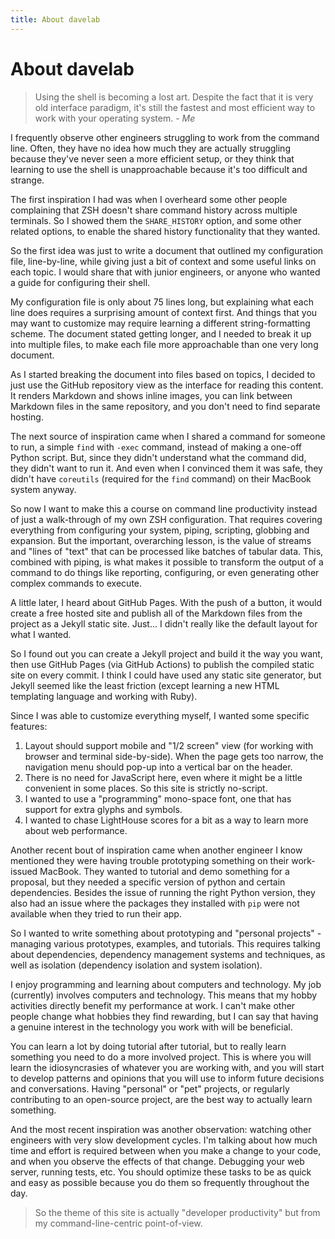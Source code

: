 ```yaml
---
title: About davelab
---
```

# About davelab

> Using the shell is becoming a lost art. Despite the fact that it is very old interface paradigm, it's still the fastest and most efficient way to work with your operating system.
<cite>- Me</cite>

I frequently observe other engineers struggling to work from the command line. Often, they have no idea how much they are actually struggling because they've never seen a more efficient setup, or they think that learning to use the shell is unapproachable because it's too difficult and strange.

The first inspiration I had was when I overheard some other people complaining that ZSH doesn't share command history across multiple terminals. So I showed them the `SHARE_HISTORY` option, and some other related options, to enable the shared history functionality that they wanted.

So the first idea was just to write a document that outlined my configuration file, line-by-line, while giving just a bit of context and some useful links on each topic. I would share that with junior engineers, or anyone who wanted a guide for configuring their shell.

My configuration file is only about 75 lines long, but explaining what each line does requires a surprising amount of context first. And things that you may want to customize may require learning a different string-formatting scheme. The document stated getting longer, and I needed to break it up into multiple files, to make each file more approachable than one very long document.

As I started breaking the document into files based on topics, I decided to just use the GitHub repository view as the interface for reading this content. It renders Markdown and shows inline images, you can link between Markdown files in the same repository, and you don't need to find separate hosting.

The next source of inspiration came when I shared a command for someone to run, a simple `find` with `-exec` command, instead of making a one-off Python script. But, since they didn't understand what the command did, they didn't want to run it. And even when I convinced them it was safe, they didn't have `coreutils` (required for the `find` command) on their MacBook system anyway.

So now I want to make this a course on command line productivity instead of just a walk-through of my own ZSH configuration. That requires covering everything from configuring your system, piping, scripting, globbing and expansion. But the important, overarching lesson, is the value of streams and "lines of "text" that can be processed like batches of tabular data. This, combined with piping, is what makes it possible to transform the output of a command to do things like reporting, configuring, or even generating other complex commands to execute.

A little later, I heard about GitHub Pages. With the push of a button, it would create a free hosted site and publish all of the Markdown files from the project as a Jekyll static site. Just... I didn't really like the default layout for what I wanted.

So I found out you can create a Jekyll project and build it the way you want, then use GitHub Pages (via GitHub Actions) to publish the compiled static site on every commit. I think I could have used any static site generator, but Jekyll seemed like the least friction (except learning a new HTML templating language and working with Ruby).

Since I was able to customize everything myself, I wanted some specific features:

1. Layout should support mobile and "1/2 screen" view (for working with browser and terminal side-by-side). When the page gets too narrow, the navigation menu should pop-up into a vertical bar on the header.
2. There is no need for JavaScript here, even where it might be a little convenient in some places. So this site is strictly no-script.
3. I wanted to use a "programming" mono-space font, one that has support for extra glyphs and symbols.
4. I wanted to chase LightHouse scores for a bit as a way to learn more about web performance.

Another recent bout of inspiration came when another engineer I know mentioned they were having trouble prototyping something on their work-issued MacBook. They wanted to tutorial and demo something for a proposal, but they needed a specific version of python and certain dependencies. Besides the issue of running the right Python version, they also had an issue where the packages they installed with `pip` were not available when they tried to run their app.

So I wanted to write something about prototyping and "personal projects" - managing various prototypes, examples, and tutorials. This requires talking about dependencies, dependency management systems and techniques, as well as isolation (dependency isolation and system isolation).

I enjoy programming and learning about computers and technology. My job (currently) involves computers and technology. This means that my hobby activities directly benefit my performance at work. I can't make other people change what hobbies they find rewarding, but I can say that having a genuine interest in the technology you work with will be beneficial.

You can learn a lot by doing tutorial after tutorial, but to really learn something you need to do a more involved project. This is where you will learn the idiosyncrasies of whatever you are working with, and you will start to develop patterns and opinions that you will use to inform future decisions and conversations. Having "personal" or "pet" projects, or regularly contributing to an open-source project, are the best way to actually learn something.

And the most recent inspiration was another observation: watching other engineers with very slow development cycles. I'm talking about how much time and effort is required between when you make a change to your code, and when you observe the effects of that change. Debugging your web server, running tests, etc. You should optimize these tasks to be as quick and easy as possible because you do them so frequently throughout the day.

> So the theme of this site is actually "developer productivity" but from my command-line-centric point-of-view.
